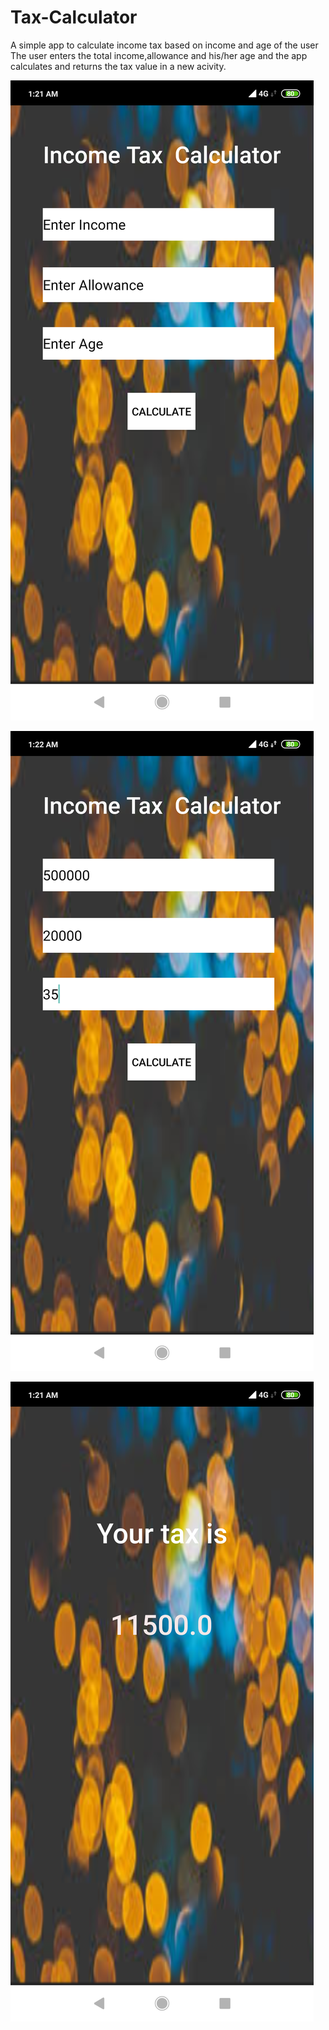 # Tax-Calculator
A simple app to calculate income tax based on income and age of the user
The user enters the total income,allowance and his/her age and the app calculates and returns the tax value in a new acivity.

![](https://github.com/rahulgupta1999/Tax-Calculator/blob/master/outputs/Screenshot_2019-10-13-01-21-37-829_com.example.taxcalculator.png)


![](https://github.com/rahulgupta1999/Tax-Calculator/blob/master/outputs/Screenshot_2019-10-13-01-22-02-576_com.example.taxcalculator.png)


![](https://github.com/rahulgupta1999/Tax-Calculator/blob/master/outputs/Screenshot_2019-10-13-01-21-59-853_com.example.taxcalculator.png)
